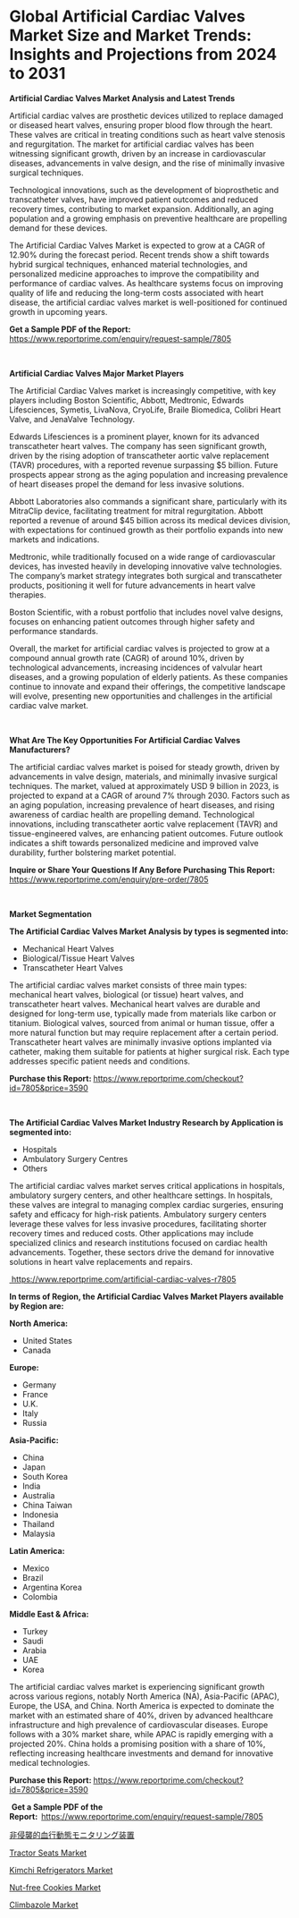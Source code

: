 <p><h1>Global Artificial Cardiac Valves Market Size and Market Trends: Insights and Projections from 2024 to 2031</h1></p><p><strong>Artificial Cardiac Valves Market Analysis and Latest Trends</strong></p>
<p><p>Artificial cardiac valves are prosthetic devices utilized to replace damaged or diseased heart valves, ensuring proper blood flow through the heart. These valves are critical in treating conditions such as heart valve stenosis and regurgitation. The market for artificial cardiac valves has been witnessing significant growth, driven by an increase in cardiovascular diseases, advancements in valve design, and the rise of minimally invasive surgical techniques. </p><p>Technological innovations, such as the development of bioprosthetic and transcatheter valves, have improved patient outcomes and reduced recovery times, contributing to market expansion. Additionally, an aging population and a growing emphasis on preventive healthcare are propelling demand for these devices. </p><p>The Artificial Cardiac Valves Market is expected to grow at a CAGR of 12.90% during the forecast period. Recent trends show a shift towards hybrid surgical techniques, enhanced material technologies, and personalized medicine approaches to improve the compatibility and performance of cardiac valves. As healthcare systems focus on improving quality of life and reducing the long-term costs associated with heart disease, the artificial cardiac valves market is well-positioned for continued growth in upcoming years.</p></p>
<p><strong>Get a Sample PDF of the Report:&nbsp;</strong> <a href="https://www.reportprime.com/enquiry/request-sample/7805">https://www.reportprime.com/enquiry/request-sample/7805</a></p>
<p>&nbsp;</p>
<p><strong>Artificial Cardiac Valves Major Market Players</strong></p>
<p><p>The Artificial Cardiac Valves market is increasingly competitive, with key players including Boston Scientific, Abbott, Medtronic, Edwards Lifesciences, Symetis, LivaNova, CryoLife, Braile Biomedica, Colibri Heart Valve, and JenaValve Technology. </p><p>Edwards Lifesciences is a prominent player, known for its advanced transcatheter heart valves. The company has seen significant growth, driven by the rising adoption of transcatheter aortic valve replacement (TAVR) procedures, with a reported revenue surpassing $5 billion. Future prospects appear strong as the aging population and increasing prevalence of heart diseases propel the demand for less invasive solutions.</p><p>Abbott Laboratories also commands a significant share, particularly with its MitraClip device, facilitating treatment for mitral regurgitation. Abbott reported a revenue of around $45 billion across its medical devices division, with expectations for continued growth as their portfolio expands into new markets and indications.</p><p>Medtronic, while traditionally focused on a wide range of cardiovascular devices, has invested heavily in developing innovative valve technologies. The company’s market strategy integrates both surgical and transcatheter products, positioning it well for future advancements in heart valve therapies.</p><p>Boston Scientific, with a robust portfolio that includes novel valve designs, focuses on enhancing patient outcomes through higher safety and performance standards. </p><p>Overall, the market for artificial cardiac valves is projected to grow at a compound annual growth rate (CAGR) of around 10%, driven by technological advancements, increasing incidences of valvular heart diseases, and a growing population of elderly patients. As these companies continue to innovate and expand their offerings, the competitive landscape will evolve, presenting new opportunities and challenges in the artificial cardiac valve market.</p></p>
<p>&nbsp;</p>
<p><strong>What Are The Key Opportunities For Artificial Cardiac Valves Manufacturers?</strong></p>
<p><p>The artificial cardiac valves market is poised for steady growth, driven by advancements in valve design, materials, and minimally invasive surgical techniques. The market, valued at approximately USD 9 billion in 2023, is projected to expand at a CAGR of around 7% through 2030. Factors such as an aging population, increasing prevalence of heart diseases, and rising awareness of cardiac health are propelling demand. Technological innovations, including transcatheter aortic valve replacement (TAVR) and tissue-engineered valves, are enhancing patient outcomes. Future outlook indicates a shift towards personalized medicine and improved valve durability, further bolstering market potential.</p></p>
<p><strong>Inquire or Share Your Questions If Any Before Purchasing This Report:</strong> <a href="https://www.reportprime.com/enquiry/pre-order/7805">https://www.reportprime.com/enquiry/pre-order/7805</a></p>
<p>&nbsp;</p>
<p><strong>Market Segmentation</strong></p>
<p><strong>The Artificial Cardiac Valves Market Analysis by types is segmented into:</strong></p>
<p><ul><li>Mechanical Heart Valves</li><li>Biological/Tissue Heart Valves</li><li>Transcatheter Heart Valves</li></ul></p>
<p><p>The artificial cardiac valves market consists of three main types: mechanical heart valves, biological (or tissue) heart valves, and transcatheter heart valves. Mechanical heart valves are durable and designed for long-term use, typically made from materials like carbon or titanium. Biological valves, sourced from animal or human tissue, offer a more natural function but may require replacement after a certain period. Transcatheter heart valves are minimally invasive options implanted via catheter, making them suitable for patients at higher surgical risk. Each type addresses specific patient needs and conditions.</p></p>
<p><strong>Purchase this Report:&nbsp;</strong><a href="https://www.reportprime.com/checkout?id=7805&price=3590">https://www.reportprime.com/checkout?id=7805&price=3590</a></p>
<p>&nbsp;</p>
<p><strong>The Artificial Cardiac Valves Market Industry Research by Application is segmented into:</strong></p>
<p><ul><li>Hospitals</li><li>Ambulatory Surgery Centres</li><li>Others</li></ul></p>
<p><p>The artificial cardiac valves market serves critical applications in hospitals, ambulatory surgery centers, and other healthcare settings. In hospitals, these valves are integral to managing complex cardiac surgeries, ensuring safety and efficacy for high-risk patients. Ambulatory surgery centers leverage these valves for less invasive procedures, facilitating shorter recovery times and reduced costs. Other applications may include specialized clinics and research institutions focused on cardiac health advancements. Together, these sectors drive the demand for innovative solutions in heart valve replacements and repairs.</p></p>
<p><a href="https://www.reportprime.com/artificial-cardiac-valves-r7805">&nbsp;https://www.reportprime.com/artificial-cardiac-valves-r7805</a></p>
<p><strong>In terms of Region, the Artificial Cardiac Valves Market Players available by Region are:</strong></p>
<p>
    <p> <strong> North America: </strong>
        <ul>
            <li>United States</li>
            <li>Canada</li>
        </ul>
        </p> 
    <p> <strong> Europe: </strong>
        <ul>
            <li>Germany</li>
            <li>France</li>
            <li>U.K.</li>
            <li>Italy</li>
            <li>Russia</li>
        </ul>
        </p> 
    <p> <strong> Asia-Pacific: </strong>
        <ul>
            <li>China</li>
            <li>Japan</li>
            <li>South Korea</li>
            <li>India</li>
            <li>Australia</li>
            <li>China Taiwan</li>
            <li>Indonesia</li>
            <li>Thailand</li>
            <li>Malaysia</li>
        </ul>
        </p> 
    <p> <strong> Latin America: </strong>
        <ul>
            <li>Mexico</li>
            <li>Brazil</li>
            <li>Argentina Korea</li>
            <li>Colombia</li>
        </ul>
        </p> 
    <p> <strong> Middle East & Africa: </strong>
        <ul>
            <li>Turkey</li>
            <li>Saudi</li>
            <li>Arabia</li>
            <li>UAE</li>
            <li>Korea</li>
        </ul>
    </p>
    </p>
<p><p>The artificial cardiac valves market is experiencing significant growth across various regions, notably North America (NA), Asia-Pacific (APAC), Europe, the USA, and China. North America is expected to dominate the market with an estimated share of 40%, driven by advanced healthcare infrastructure and high prevalence of cardiovascular diseases. Europe follows with a 30% market share, while APAC is rapidly emerging with a projected 20%. China holds a promising position with a share of 10%, reflecting increasing healthcare investments and demand for innovative medical technologies.</p></p>
<p><strong>Purchase this Report: </strong><a href="https://www.reportprime.com/checkout?id=7805&price=3590">https://www.reportprime.com/checkout?id=7805&price=3590</a></p>
<p>&nbsp;<strong>Get a Sample PDF of the Report:&nbsp;&nbsp;</strong><a href="https://www.reportprime.com/enquiry/request-sample/7805">https://www.reportprime.com/enquiry/request-sample/7805</a></p>
<p><strong></strong></p>
<p><p><a href="https://medium.com/@vilasamin/noninvasive-hemodynamic-monitoring-devices-market-%E3%81%AF-%E3%82%B3%E3%82%B9%E3%83%88%E7%AE%A1%E7%90%86%E3%81%A8%E5%8A%B9%E7%8E%87%E5%90%91%E4%B8%8A%E3%82%92%E5%84%AA%E5%85%88%E3%81%97%E3%81%BE%E3%81%99-91a1f3040405">非侵襲的血行動態モニタリング装置</a></p><p><a href="https://www.linkedin.com/pulse/tractor-seats-market-research-report-forecast-growth-prospects-kwmde?trackingId=Q3BI1EnsR6SEITX5m6amSQ%3D%3D">Tractor Seats Market</a></p><p><a href="https://issuu.com/reportprime-2/docs/kimchi-refrigerators-market-size-20_ec3dd207ce45e2">Kimchi Refrigerators Market</a></p><p><a href="https://medium.com/@graceturner587/global-nut-free-cookies-market-by-product-type-by-application-by-region-and-companies-industry-634f24cd5d00">Nut-free Cookies Market</a></p><p><a href="https://www.linkedin.com/pulse/climbazole-market2024-2031-industry-insights-investment-sxhuc?trackingId=u4t0S9NvTdeJeqV%2BhSHpDw%3D%3D">Climbazole Market</a></p></p>
